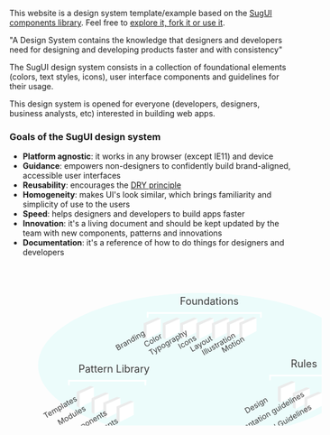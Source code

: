 This website is a design system template/example based on the [SugUI components library](https://github.com/gazpachu/sugui). Feel free to [explore it, fork it or use it](https://github.com/gazpachu/sugui-design-system).

<style>
.quote {
  font-size: 20px;
  line-height: 32px;
  background-color: #ECFCFB;
  margin-bottom: 22px;
  padding: 30px;
  border-radius: 8px;
}
</style>

<div className="quote">"A Design System contains the knowledge that designers and developers need for designing and developing products faster and with consistency"</div>

The SugUI design system consists in a collection of foundational elements (colors, text styles, icons), user interface components and guidelines for their usage.

This design system is opened for everyone (developers, designers, business analysts, etc) interested in building web apps.

### Goals of the SugUI design system

- **Platform agnostic**: it works in any browser (except IE11) and device
- **Guidance**: empowers non-designers to confidently build brand-aligned, accessible user interfaces
- **Reusability**: encourages the <a href="https://en.wikipedia.org/wiki/Don%27t_repeat_yourself" target="_blank">DRY principle</a>
- **Homogeneity**: makes UI's look similar, which brings familiarity and simplicity of use to the users
- **Speed**: helps designers and developers to build apps faster
- **Innovation**: it's a living document and should be kept updated by the team with new components, patterns and innovations
- **Documentation**: it's a reference of how to do things for designers and developers

<svg style="margin: 50px" width="576" height="268" xmlns="http://www.w3.org/2000/svg">
  <g fill="none" fill-rule="evenodd">
    <ellipse fill="#ECFCFB" cx="288.125" cy="128.25" rx="287.375" ry="128.25"/>
    <path fill="#FFF" d="M227.063 56.431l25.312-11.243v23.626l-25.313 12.875z"/>
    <path fill="#EBEBEB" d="M222 53.854L246.456 43.5l5.919 1.768-24.664 11.17z"/>
    <path fill="#EBEBEB" d="M222 53.625l5.063 2.338V81.75L222 79.264z"/>
    <path fill="#FFF" d="M193.255 56.431l25.312-11.243v23.626l-25.312 12.875z"/>
    <path fill="#EBEBEB" d="M188.192 53.854L212.648 43.5l5.92 1.768-24.664 11.17z"/>
    <path fill="#EBEBEB" d="M188.192 53.625l5.063 2.338V81.75l-5.063-2.486z"/>
    <path fill="#FFF" d="M258.063 56.306l25.312-11.243v23.626l-25.313 12.875z"/>
    <path fill="#EBEBEB" d="M253 53.73l24.456-10.355 5.919 1.768-24.664 11.17z"/>
    <path fill="#EBEBEB" d="M253 53.5l5.063 2.338v25.787L253 79.139z"/>
    <path fill="#FFF" d="M286.688 56.431L312 45.188v23.626l-25.313 12.875z"/>
    <path fill="#EBEBEB" d="M281.625 53.854L306.081 43.5 312 45.268l-24.664 11.17z"/>
    <path fill="#EBEBEB" d="M281.625 53.625l5.063 2.338V81.75l-5.063-2.486z"/>
    <path fill="#FFF" d="M314.447 56.431l25.313-11.243v23.626l-25.313 12.875z"/>
    <path fill="#EBEBEB" d="M309.385 53.854L333.84 43.5l5.919 1.768-24.664 11.17z"/>
    <path fill="#EBEBEB" d="M309.385 53.625l5.062 2.338V81.75l-5.062-2.486z"/>
    <path fill="#FFF" d="M341.063 55.431l25.312-11.243v23.626l-25.313 12.875z"/>
    <path fill="#EBEBEB" d="M336 52.854L360.456 42.5l5.919 1.768-24.664 11.17z"/>
    <path fill="#EBEBEB" d="M336 52.625l5.063 2.338V80.75L336 78.264z"/>
    <g>
      <path fill="#FFF" d="M363.063 55.431l25.312-11.243v23.626l-25.313 12.875z"/>
      <path fill="#EBEBEB" d="M358 52.854L382.456 42.5l5.919 1.768-24.664 11.17z"/>
      <path fill="#EBEBEB" d="M358 52.625l5.063 2.338V80.75L358 78.264z"/>
    </g>
    <text transform="rotate(-30 152.294 -175.207)" font-size="13.5" fill="#3A3A3A">
      <tspan x="50.865" y="79.885">Color </tspan>
    </text>
    <text transform="rotate(-30 102.294 -169.168)" font-size="13.5" fill="#3A3A3A">
      <tspan x=".865" y="85.924">Branding</tspan>
    </text>
    <text font-size="18" fill="#3A3A3A" transform="translate(136 4.5)">
      <tspan x="116.5" y="16">Foundations </tspan>
    </text>
    <path d="M396.188 35.438H196M396.188 34.875v7.5M195.188 34.875v7.5" stroke="#FFF" stroke-width="3" stroke-linecap="round" stroke-linejoin="round"/>
    <text transform="rotate(-30 167.36 -164.139)" font-size="13.5" fill="#3A3A3A">
      <tspan x="58.963" y="90.89">Typography </tspan>
    </text>
    <text transform="rotate(-30 229.535 -164.139)" font-size="13.5" fill="#3A3A3A">
      <tspan x="133.637" y="90.89">Layout </tspan>
    </text>
    <text transform="rotate(-30 258.329 -162.418)" font-size="13.5" fill="#3A3A3A">
      <tspan x="153.432" y="92.611">Illustration </tspan>
    </text>
    <text transform="rotate(-30 285.535 -162.418)" font-size="13.5" fill="#3A3A3A">
      <tspan x="189.637" y="92.611">Motion </tspan>
    </text>
    <text transform="rotate(-30 204.637 -166.918)" font-size="13.5" fill="#3A3A3A">
      <tspan x="113.24" y="88.111">Icons </tspan>
    </text>
    <g>
      <path fill="#FFF" d="M431.375 168.931l25.313-11.244v23.627l-25.313 12.875z"/>
      <path fill="#EBEBEB" d="M426.313 166.354L450.767 156l5.92 1.768-24.664 11.17z"/>
      <path fill="#EBEBEB" d="M426.313 166.125l5.062 2.338v25.787l-5.063-2.486z"/>
      <path fill="#FFF" d="M457.813 180.181l25.312-11.244v23.627l-25.313 12.875z"/>
      <path fill="#EBEBEB" d="M452.75 177.604l24.456-10.354 5.919 1.768-24.664 11.17z"/>
      <path fill="#EBEBEB" d="M452.75 177.375l5.063 2.338V205.5l-5.063-2.486z"/>
      <path fill="#FFF" d="M478.625 188.056l25.313-11.244v23.627l-25.313 12.875z"/>
      <path fill="#EBEBEB" d="M473.563 185.48l24.455-10.355 5.92 1.768-24.664 11.17z"/>
      <path fill="#EBEBEB" d="M473.563 185.25l5.062 2.338v25.787l-5.063-2.486z"/>
      <text transform="rotate(-30 438.431 -458.24)" font-size="13.5" fill="#3A3A3A">
        <tspan x="43.905" y="90.236">Design</tspan>
      </text>
      <text font-size="18" fill="#3A3A3A" transform="translate(323 115.5)">
        <tspan x="126.306" y="16">Rules</tspan>
      </text>
      <path d="M519.5 146.438H412.25M519.688 145.875v7.5M412.438 145.875v7.5" stroke="#FFF" stroke-width="3" stroke-linecap="round" stroke-linejoin="round"/>
      <text transform="rotate(-30 442.212 -432.365)" font-size="13.5" fill="#3A3A3A">
        <tspan x="-4.814" y="116.111">Implementation guidelines </tspan>
      </text>
      <text transform="rotate(-30 477.51 -422.615)" font-size="13.5" fill="#3A3A3A">
        <tspan x="49.984" y="125.861">Editorial Guidelines </tspan>
      </text>
    </g>
    <g>
      <path fill="#FFF" d="M74.375 177.931l25.313-11.244v23.627l-25.313 12.875z"/>
      <path fill="#EBEBEB" d="M69.313 175.354L93.767 165l5.92 1.768-24.664 11.17z"/>
      <path fill="#EBEBEB" d="M69.313 175.125l5.062 2.338v25.787l-5.063-2.486z"/>
      <path fill="#FFF" d="M100.813 189.181l25.312-11.244v23.627l-25.313 12.875z"/>
      <path fill="#EBEBEB" d="M95.75 186.604l24.456-10.354 5.919 1.768-24.664 11.17z"/>
      <path fill="#EBEBEB" d="M95.75 186.375l5.063 2.338V214.5l-5.063-2.486z"/>
      <path fill="#FFF" d="M121.625 197.056l25.313-11.244v23.627l-25.313 12.875z"/>
      <path fill="#EBEBEB" d="M116.563 194.48l24.455-10.355 5.92 1.768-24.664 11.17z"/>
      <path fill="#EBEBEB" d="M116.563 194.25l5.062 2.338v25.787l-5.063-2.486z"/>
      <path fill="#FFF" d="M145.243 203.806l25.313-11.244v23.627l-25.313 12.875z"/>
      <path fill="#EBEBEB" d="M140.18 201.23l24.457-10.355 5.919 1.768-24.664 11.17z"/>
      <path fill="#EBEBEB" d="M140.18 201l5.063 2.338v25.787l-5.062-2.486z"/>
      <text transform="rotate(-30 265.252 128.558)" font-size="13.5" fill="#3A3A3A">
        <tspan x=".432" y="84.736">Templates </tspan>
      </text>
      <text font-size="18" fill="#3A3A3A" transform="translate(8 124.5)">
        <tspan x="64.5" y="16">Pattern Library</tspan>
      </text>
      <path d="M191.75 155.438H55.25M191.188 154.875v7.5M55.438 154.875v7.5" stroke="#FFF" stroke-width="3" stroke-linecap="round" stroke-linejoin="round"/>
      <text transform="rotate(-30 285.973 142.841)" font-size="13.5" fill="#3A3A3A">
        <tspan x="26.153" y="99.02">Modules </tspan>
      </text>
      <text transform="rotate(-30 310.631 158.308)" font-size="13.5" fill="#3A3A3A">
        <tspan x="39.311" y="114.486">Components </tspan>
      </text>
      <text transform="rotate(-30 342.154 165.683)" font-size="13.5" fill="#3A3A3A">
        <tspan x="80.334" y="121.861">Elements </tspan>
      </text>
    </g>
  </g>
</svg>
